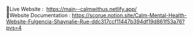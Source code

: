 📍Live Website :  https://main--calmwithus.netlify.app/
<br>
📍Website Documentation : https://scorue.notion.site/Calm-Mental-Health-Website-Fulgencia-Shaynalie-Rue-ddc317ccf11447b394df19d861f53a76?pvs=4

